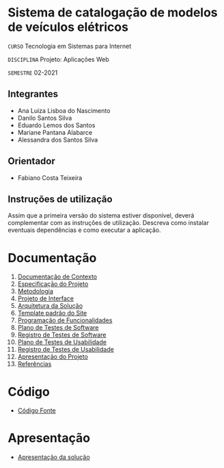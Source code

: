 # Sistema de catalogação de modelos de veículos elétricos

`CURSO` Tecnologia em Sistemas para Internet

`DISCIPLINA` Projeto: Aplicações Web

`SEMESTRE` 02-2021

## Integrantes

* Ana Luiza Lisboa do Nascimento
* Danilo Santos Silva
* Eduardo Lemos dos Santos
* Mariane Pantana Alabarce
* Alessandra dos Santos Silva

## Orientador

* Fabiano Costa Teixeira

## Instruções de utilização

Assim que a primeira versão do sistema estiver disponível, deverá complementar com as instruções de utilização. Descreva como instalar eventuais dependências e como executar a aplicação.

# Documentação

<ol>
<li><a href="docs/01-Documentação de Contexto.md"> Documentação de Contexto</a></li>
<li><a href="docs/02-Especificação do Projeto.md"> Especificação do Projeto</a></li>
<li><a href="docs/03-Metodologia.md"> Metodologia</a></li>
<li><a href="docs/04-Projeto de Interface.md"> Projeto de Interface</a></li>
<li><a href="docs/05-Arquitetura da Solução.md"> Arquitetura da Solução</a></li>
<li><a href="docs/06-Template padrão do Site.md"> Template padrão do Site</a></li>
<li><a href="docs/07-Programação de Funcionalidades.md"> Programação de Funcionalidades</a></li>
<li><a href="docs/08-Plano de Testes de Software.md"> Plano de Testes de Software</a></li>
<li><a href="docs/09-Registro de Testes de Software.md"> Registro de Testes de Software</a></li>
<li><a href="docs/10-Plano de Testes de Usabilidade.md"> Plano de Testes de Usabilidade</a></li>
<li><a href="docs/11-Registro de Testes de Usabilidade.md"> Registro de Testes de Usabilidade</a></li>
<li><a href="docs/12-Apresentação do Projeto.md"> Apresentação do Projeto</a></li>
<li><a href="docs/13-Referências.md"> Referências</a></li>
</ol>

# Código

* <a href="https://github.com/ICEI-PUC-Minas-PMV-SInt/pmv-sint-2021-2-e1-proj-web-t1-grupo-4/archive/refs/heads/main.zip"> Código Fonte</a>

# Apresentação

* <a href="https://drive.google.com/file/d/1RfFe0Q_ntRNPdaZJYYwVjSPbA4sUGAf-/view?usp=sharing"> Apresentação da solução</a>
